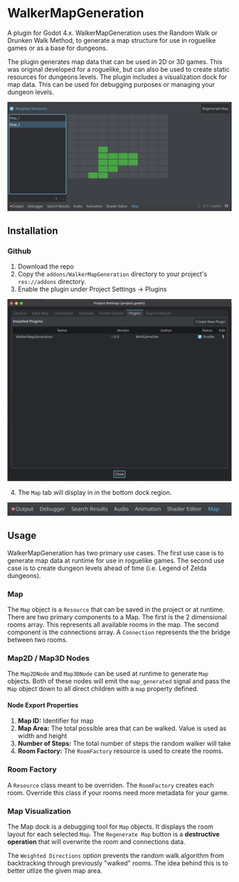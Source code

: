 # WalkerMapGeneration

A plugin for Godot 4.x. WalkerMapGeneration uses the Random Walk or Drunken Walk Method, to generate a map structure for use in roguelike games or as a base for dungeons.

The plugin generates map data that can be used in 2D or 3D games. This was original developed for a roguelike, but can also be used to create static resources for dungeons levels. The plugin includes a visualization dock for map data. This can be used for debugging purposes or managing your dungeon levels.

![Walker Map Generation Visualization Dock](./images/MapDock.png)

## Installation

### Github

1. Download the repo
1. Copy the `addons/WalkerMapGeneration` directory to your project's `res://addons` directory.
1. Enable the plugin under Project Settings -> Plugins

![Project Settings, Plugins, Walker Map Generation Plugin Enabled](./images/PluginSettings.png)

4. The `Map` tab will display in in the bottom dock region.

![Walker Map Generation Plugin Dock](./images/MapBottomDock.png)

## Usage

WalkerMapGeneration has two primary use cases. The first use case is to generate map data at runtime for use in roguelike games. The second use case is to create dungeon levels ahead of time (i.e. Legend of Zelda dungeons).

### Map

The `Map` object is a `Resource` that can be saved in the project or at runtime. There are two primary components to a Map. The first is the 2 dimensional rooms array. This represents all available rooms in the map. The second component is the connections array. A `Connection` represents the the bridge between two rooms.

### Map2D / Map3D Nodes

The `Map2DNode` and `Map3DNode` can be used at runtime to generate `Map` objects. Both of these nodes will emit the `map_generated` signal and pass the `Map` object down to all direct children with a `map` property defined.

#### Node Export Properties

1. **Map ID:** Identifier for map
1. **Map Area:** The total possible area that can be walked. Value is used as width and height
1. **Number of Steps:** The total number of steps the random walker will take
1. **Room Factory:** The `RoomFactory` resource is used to create the rooms.

### Room Factory

A `Resource` class meant to be overriden. The `RoomFactory` creates each room. Override this class if your rooms need more metadata for your game.

### Map Visualization

The Map dock is a debugging tool for `Map` objects. It displays the room layout for each selected `Map`. The `Regenerate Map` button is a **destructive operation** that will overwrite the room and connections data.

The `Weighted Directions` option prevents the random walk algorithm from backtracking through previously "walked" rooms. The idea behind this is to better utlize the given map area.



